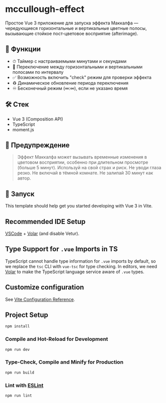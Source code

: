 # mccullough-effect

Простое Vue 3 приложение для запуска эффекта Маккалфа — чередующиеся горизонтальные и вертикальные цветные полосы, вызывающие стойкое пост-цветовое восприятие (afterimage).

## 🚀 Функции

- ⏱ Таймер с настраиваемыми минутами и секундами
- 🔁 Переключение между горизонтальными и вертикальными полосами по интервалу
- ✅ Возможность включить "check" режим для проверки эффекта
- ♻ Динамическое обновление периода переключения
- ♾ Бесконечный режим (∞:∞), если не указано время

## 🛠 Стек

- Vue 3 (Composition API)
- TypeScript
- moment.js

## 🧠 Предупреждение

> Эффект Маккалфа может вызывать временные изменения в цветовом восприятии, особенно при длительном просмотре (больше 5 минут). Используй на свой страх и риск. Не уводи глаза резко. Не включай в тёмной комнате. Не залипай 30 минут как автор.

## 🧾 Запуск

This template should help get you started developing with Vue 3 in Vite.

## Recommended IDE Setup

[VSCode](https://code.visualstudio.com/) + [Volar](https://marketplace.visualstudio.com/items?itemName=Vue.volar) (and disable Vetur).

## Type Support for `.vue` Imports in TS

TypeScript cannot handle type information for `.vue` imports by default, so we replace the `tsc` CLI with `vue-tsc` for type checking. In editors, we need [Volar](https://marketplace.visualstudio.com/items?itemName=Vue.volar) to make the TypeScript language service aware of `.vue` types.

## Customize configuration

See [Vite Configuration Reference](https://vite.dev/config/).

## Project Setup

```sh
npm install
```

### Compile and Hot-Reload for Development

```sh
npm run dev
```

### Type-Check, Compile and Minify for Production

```sh
npm run build
```

### Lint with [ESLint](https://eslint.org/)

```sh
npm run lint
```
